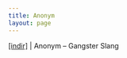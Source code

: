 ```yaml
---
title: Anonym
layout: page
---
```

<a href="https://cloud.mail.ru/public/6cdf7f765bc0/Anonym%20%20-%20Gangster%20Slang" target="_blank">[indir]</a> | Anonym &#8211; Gangster Slang